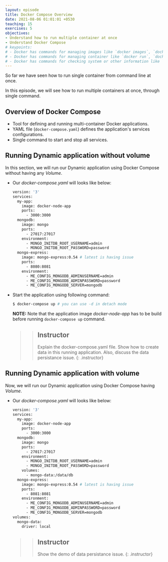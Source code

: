 ```yaml
---
layout: episode
title: Docker Compose Overview
date: 2021-08-06 01:01:01 +0530
teaching: 15
exercises: 5
objectives:
- Understand how to run multiple container at once
- Understand Docker Compose
# keypoints:
# - Docker has commands for managing images like `docker images`, `docker rmi`, `docker build`.
# - Docker has commands for managing container like `docker run`, `docker exec`, `docker ps`, `docker inspect` etc.
# - Docker has commands for checking system or other information like `docker info`, `docker version`, `docker stats` etc.
---
```


So far we have seen how to run single container from command line at once.

In this episode, we will see how to run multiple containers at once, through single command.

## Overview of Docker Compose

- Tool for defining and running multi-container Docker applications.
- YAML file (`docker-compose.yaml`) defines the application's services configurations.
- Single command to start and stop all services.

## Running Dynamic application without volume

In this section, we will run our Dynamic application using Docker Compose without having any _Volume_.

- Our _docker-compose.yaml_ will looks like below:

  ~~~bash
  version: '3'
  services:
    my-app:
      image: docker-node-app
      ports:
        - 3000:3000
    mongodb:
      image: mongo
      ports:
        - 27017:27017
      environment:
        - MONGO_INITDB_ROOT_USERNAME=admin
        - MONGO_INITDB_ROOT_PASSWORD=password
    mongo-express:
      image: mongo-express:0.54 # latest is having issue
      ports:
        - 8080:8081
      environment:
        - ME_CONFIG_MONGODB_ADMINUSERNAME=admin
        - ME_CONFIG_MONGODB_ADMINPASSWORD=password
        - ME_CONFIG_MONGODB_SERVER=mongodb
  ~~~

- Start the application using following command:

  ~~~bash
  $ docker-compose up # you can use -d in detach mode
  ~~~

  __NOTE:__ Note that the application image _docker-node-app_ has to be build before running `docker-compose up` command.

  >> ## Instructor
  >>
  >> Explain the docker-compose.yaml file. Show how to create data in this running application.
  >> Also, discuss the data persistance issue.
  {: .instructor}

## Running Dynamic application with volume

Now, we will run our Dynamic application using Docker Compose having _Volume_.

- Our _docker-compose.yaml_ will looks like below:

  ~~~bash
  version: '3'
  services:
    my-app:
      image: docker-node-app
      ports:
        - 3000:3000
    mongodb:
      image: mongo
      ports:
        - 27017:27017
      environment:
        - MONGO_INITDB_ROOT_USERNAME=admin
        - MONGO_INITDB_ROOT_PASSWORD=password
      volumes:
        - mongo-data:/data/db
    mongo-express:
      image: mongo-express:0.54 # latest is having issue
      ports:
        - 8081:8081
      environment:
        - ME_CONFIG_MONGODB_ADMINUSERNAME=admin
        - ME_CONFIG_MONGODB_ADMINPASSWORD=password
        - ME_CONFIG_MONGODB_SERVER=mongodb
  volumes:
    mongo-data:
      driver: local
  ~~~

  >> ## Instructor
  >>
  >> Show the demo of data persistance issue.
  {: .instructor}
